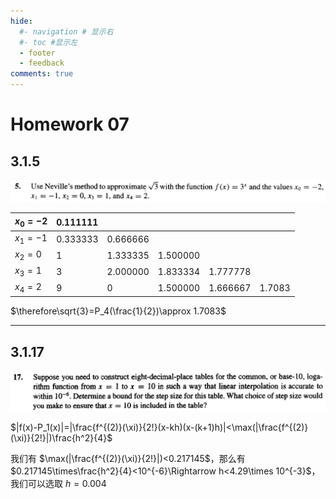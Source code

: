 ```yaml
---
hide:
  #- navigation # 显示右
  #- toc #显示左
  - footer
  - feedback
comments: true
--- 
```


# Homework 07

## 3.1.5

![](../../../assets/Pasted%20image%2020250402142112.png)

| $x_0=-2$ | 0.111111 |          |          |          |        |
| -------- | -------- | -------- | -------- | -------- | ------ |
| $x_1=-1$ | 0.333333 | 0.666666 |          |          |        |
| $x_2=0$  | 1        | 1.333335 | 1.500000 |          |        |
| $x_3=1$  | 3        | 2.000000 | 1.833334 | 1.777778 |        |
| $x_4=2$  | 9        | 0        | 1.500000 | 1.666667 | 1.7083 |

$\therefore\sqrt{3}=P_4(\frac{1}{2})\approx 1.7083$
***
## 3.1.17

![](../../../assets/Pasted%20image%2020250402142141.png)

$|f(x)-P_1(x)|=|\frac{f^{(2)}(\xi)}{2!}(x-kh)(x-(k+1)h)|<\max(|\frac{f^{(2)}(\xi)}{2!}|)\frac{h^2}{4}$

我们有 $\max(|\frac{f^{(2)}(\xi)}{2!}|)<0.217145$，那么有 $0.217145\times\frac{h^2}{4}<10^{-6}\Rightarrow h<4.29\times 10^{-3}$，我们可以选取 $h=0.004$
